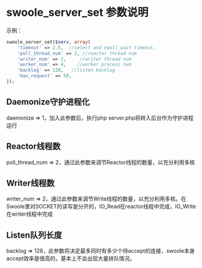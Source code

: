 swoole_server_set 参数说明
===========

示例：
```php
swoole_server_set($serv, array(
    'timeout' => 2.5,  //select and epoll_wait timeout. 
    'poll_thread_num' => 2, //reactor thread num
    'writer_num' => 2,     //writer thread num
    'worker_num' => 4,    //worker process num
    'backlog' => 128,   //listen backlog
    'max_request' => 50,
));
```

Daemonize守护进程化
-----
daemonize => 1，加入此参数后，执行php server.php将转入后台作为守护进程运行

Reactor线程数
-----
poll_thread_num => 2，通过此参数来调节Reactor线程的数量，以充分利用多核

Writer线程数
-----
writer_num => 2，通过此参数来调节Write线程的数量，以充分利用多核。在Swoole里对SOCKET的读写是分开的，IO_Read在reactor线程中完成，IO_Write在writer线程中完成

Listen队列长度
-----
backlog => 128，此参数将决定最多同时有多少个待accept的连接，swoole本身accept效率是很高的，基本上不会出现大量排队情况。
